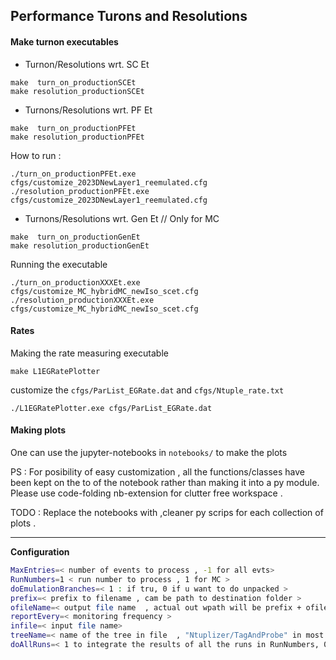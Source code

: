 ## Performance Turons and Resolutions 

#### Make turnon executables 

* Turnon/Resolutions wrt. SC Et
```
make  turn_on_productionSCEt
make resolution_productionSCEt
```
* Turnons/Resolutions wrt.  PF Et
```
make  turn_on_productionPFEt
make resolution_productionPFEt
```
How to run :
```
./turn_on_productionPFEt.exe cfgs/customize_2023DNewLayer1_reemulated.cfg
./resolution_productionPFEt.exe cfgs/customize_2023DNewLayer1_reemulated.cfg
```
* Turnons/Resolutions wrt. Gen Et // Only for MC
```
make  turn_on_productionGenEt
make resolution_productionGenEt
```

Running the executable

```
./turn_on_productionXXXEt.exe cfgs/customize_MC_hybridMC_newIso_scet.cfg
./resolution_productionXXXEt.exe cfgs/customize_MC_hybridMC_newIso_scet.cfg
```

#### Rates 
Making the rate measuring executable 
```
make L1EGRatePlotter
```
customize the `cfgs/ParList_EGRate.dat` and `cfgs/Ntuple_rate.txt`
```
./L1EGRatePlotter.exe cfgs/ParList_EGRate.dat
```

#### Making plots
One can use the jupyter-notebooks in `notebooks/` to make the plots

PS : For posibility of easy customization , all the functions/classes have been kept on the to of the notebook rather than making it into a py module. Please use code-folding nb-extension for clutter free workspace .

TODO : Replace the notebooks with ,cleaner py scrips for each collection of plots .

---
**Configuration**
```bash
MaxEntries=< number of events to process , -1 for all evts> 
RunNumbers=1 < run number to process , 1 for MC >
doEmulationBranches=< 1 : if tru, 0 if u want to do unpacked >
prefix=< prefix to filename , cam be path to destination folder >
ofileName=< output file name  , actual out wpath will be prefix + ofileName >
reportEvery=< monitoring frequency >
infile=< input file name>
treeName=< name of the tree in file  , "Ntuplizer/TagAndProbe" in most of the cases>
doAllRuns=< 1 to integrate the results of all the runs in RunNumbers, 0 to do results for each run separately>

```
